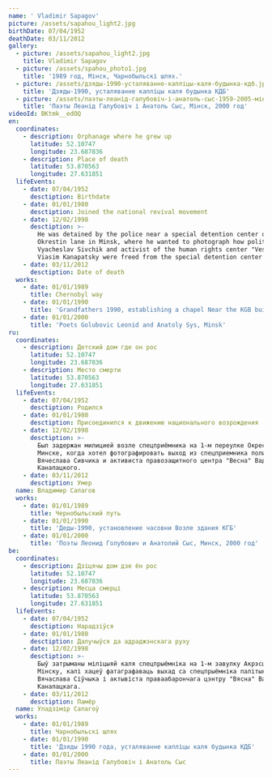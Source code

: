 ```yaml
---
name: ' Vladimir Sapagov'
picture: /assets/sapahou_light2.jpg
birthDate: 07/04/1952
deathDate: 03/11/2012
gallery:
  - picture: /assets/sapahou_light2.jpg
    title: Vladimir Sapagov
  - picture: /assets/spahou_photo1.jpg
    title: '1989 год, Мінск, Чарнобыльскі шлях.'
  - picture: /assets/дзяды-1990-усталяванне-капліцы-каля-будынка-кдб.jpg
    title: 'Дзяды-1990, усталяванне капліцы каля будынка КДБ'
  - picture: /assets/паэты-леанід-галубовіч-і-анатоль-сыс-1959-2005-мінск-2000-год.jpg
    title: 'Паэты Леанід Галубовіч і Анатоль Сыс, Мінск, 2000 год'
videoId: BKtmk__edOQ
en:
  coordinates:
    - description: Orphanage where he grew up
      latitude: 52.10747
      longitude: 23.687836
    - description: Place of death
      latitude: 53.870563
      longitude: 27.631851
  lifeEvents:
    - date: 07/04/1952
      desctiption: Birthdate
    - date: 01/01/1980
      desctiption: Joined the national revival movement
    - date: 12/02/1998
      desctiption: >-
        He was detained by the police near a special detention center on the 1st
        Okrestin lane in Minsk, where he wanted to photograph how politician
        Vyacheslav Sivchik and activist of the human rights center "Vesna"
        Viasim Kanapatsky were freed from the special detention center
    - date: 03/11/2012
      desctiption: Date of death
  works:
    - date: 01/01/1989
      title: Chernobyl way
    - date: 01/01/1990
      title: 'Grandfathers 1990, establishing a chapel Near the KGB building'
    - date: 01/01/2000
      title: 'Poets Golubovic Leonid and Anatoly Sys, Minsk'
ru:
  coordinates:
    - description: Детский дом где он рос
      latitude: 52.10747
      longitude: 23.687836
    - description: Место смерти
      latitude: 53.870563
      longitude: 27.631851
  lifeEvents:
    - date: 07/04/1952
      desctiption: Родился
    - date: 01/01/1980
      desctiption: Присоединился к движению национального возрождения
    - date: 12/02/1998
      desctiption: >-
        Был задержан милицией возле спецприёмника на 1-м переулке Окрестина в
        Минске, когда хотел фотографировать выход из спецприемника политика
        Вячеслава Сивчика и активиста правозащитного центра "Весна" Вадима
        Канапацкого.
    - date: 03/11/2012
      desctiption: Умер
  name: Владимир Сапагов
  works:
    - date: 01/01/1989
      title: Чернобыльский путь
    - date: 01/01/1990
      title: 'Деды-1990, установление часовни Возле здания КГБ'
    - date: 01/01/2000
      title: 'Поэты Леонид Голубович и Анатолий Сыс, Минск, 2000 год'
be:
  coordinates:
    - description: Дзіцячы дом дзе ён рос
      latitude: 52.10747
      longitude: 23.687836
    - description: Месца смерці
      latitude: 53.870563
      longitude: 27.631851
  lifeEvents:
    - date: 07/04/1952
      desctiption: Нарадзіўся
    - date: 01/01/1980
      desctiption: Далучыўся да адраджэнскага руху
    - date: 12/02/1998
      desctiption: >-
        Быў затрыманы міліцыяй каля спецпрыёмніка на 1-м завулку Акрэсціна ў
        Мінску, калі хацеў фатаграфаваць выхад са спецпрыёмніка палітыка
        Вячаслава Сіўчыка і актывіста праваабарончага цэнтру "Вясна" Вадзіма
        Канапацкага.
    - date: 03/11/2012
      desctiption: Памёр
  name: Уладзімір Сапагоў
  works:
    - date: 01/01/1989
      title: Чарнобыльскі шлях
    - date: 01/01/1990
      title: 'Дзяды 1990 года, усталяванне капліцы каля будынка КДБ'
    - date: 01/01/2000
      title: Паэты Леанід Галубовіч і Анатоль Сыс
---
```


